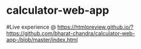 # calculator-web-app
#Live experience @ https://htmlpreview.github.io/?https://github.com/bharat-chandra/calculator-web-app-/blob/master/index.html

